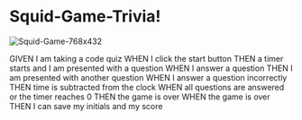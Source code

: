 # Squid-Game-Trivia!
![Squid-Game-768x432](https://user-images.githubusercontent.com/107124830/192851541-01cb4377-c5ee-4693-89a2-5c172d484b33.jpeg)

GIVEN I am taking a code quiz
WHEN I click the start button
THEN a timer starts and I am presented with a question
WHEN I answer a question
THEN I am presented with another question
WHEN I answer a question incorrectly
THEN time is subtracted from the clock
WHEN all questions are answered or the timer reaches 0
THEN the game is over
WHEN the game is over
THEN I can save my initials and my score
